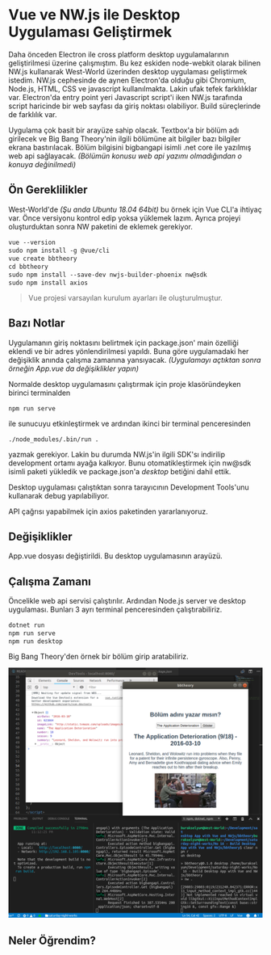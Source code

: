 # Vue ve NW.js ile Desktop Uygulaması Geliştirmek

Daha önceden Electron ile cross platform desktop uygulamalarının geliştirilmesi üzerine çalışmıştım. Bu kez eskiden node-webkit olarak bilinen NW.js kullanarak West-World üzerinden desktop uygulaması geliştirmek istedim. NW.js cephesinde de aynen Electron'da olduğu gibi Chromium, Node.js, HTML, CSS ve javascript kullanılmakta. Lakin ufak tefek farklılıklar var. Electron'da entry point yeri Javascript script'i iken NW.js tarafında script haricinde bir web sayfası da giriş noktası olabiliyor. Build süreçlerinde de farklılık var.

Uygulama çok basit bir arayüze sahip olacak. Textbox'a bir bölüm adı girilecek ve Big Bang Theory'nin ilgili bölümüne ait bilgiler bazı bilgiler ekrana bastırılacak. Bölüm bilgisini bigbangapi isimli .net core ile yazılmış web api sağlayacak. _(Bölümün konusu web api yazımı olmadığından o konuya değinilmedi)_

## Ön Gereklilikler

West-World'de _(Şu anda Ubuntu 18.04 64bit)_ bu örnek için Vue CLI'a ihtiyaç var. Önce versiyonu kontrol edip yoksa yüklemek lazım. Ayrıca projeyi oluşturduktan sonra NW paketini de eklemek gerekiyor.

```
vue --version
sudo npm install -g @vue/cli
vue create bbtheory
cd bbtheory
sudo npm install --save-dev nwjs-builder-phoenix nw@sdk
sudo npm install axios
```

>Vue projesi varsayılan kurulum ayarları ile oluşturulmuştur.

## Bazı Notlar

Uygulamanın giriş noktasını belirtmek için package.json' main özelliği eklendi ve bir adres yönlendirilmesi yapıldı. Buna göre uygulamadaki her değişiklik anında çalışma zamanına yansıyacak. _(Uygulamayı açtıktan sonra örneğin App.vue da değişiklikler yapın)_

Normalde desktop uygulamasını çalıştırmak için proje klasöründeyken birinci terminalden

```
npm run serve
```

ile sunucuyu etkinleştirmek ve ardından ikinci bir terminal penceresinden 

```
./node_modules/.bin/run .
```

yazmak gerekiyor. Lakin bu durumda NW.js'in ilgili SDK'sı indirilip development ortamı ayağa kalkıyor. Bunu otomatikleştirmek için nw@sdk isimli paketi yükledik ve package.json'a _desktop_ betiğini dahil ettik. 

Desktop uygulaması çalıştıktan sonra tarayıcının Development Tools'unu kullanarak debug yapılabiliyor.

API çağrısı yapabilmek için axios paketinden yararlanıyoruz.

## Değişiklikler

App.vue dosyası değiştirildi. Bu desktop uygulamasının arayüzü.

## Çalışma Zamanı

Öncelikle web api servisi çalıştırılır. Ardından Node.js server ve desktop uygulaması. Bunları 3 ayrı terminal penceresinden çalıştırabiliriz.

```
dotnet run
npm run serve
npm run desktop
```

Big Bang Theory'den örnek bir bölüm girip aratabiliriz.

![cover_1.png](cover_1.png)

## Neler Öğrendim?